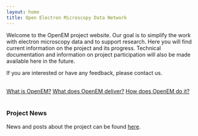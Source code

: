 ```yaml
---
layout: home
title: Open Electron Microscopy Data Network
---
```



Welcome to the OpenEM project website. Our goal is to simplify the work with electron microscopy data and to support research. Here you will find current information on the project and its progress. Technical documentation and information on project participation will also be made available here in the future.

If you are interested or have any feedback, please contact us. 

<html>
<br>
<body>

<div class="button-container">
  <a href="/about" class="button">What is OpenEM?</a>
  <a href="/deliverables" class="button">What does OpenEM deliver?</a>
  <a href="/roadmap" class="button">How does OpenEM do it?</a>
</div>

<br>
</body>
</html>

### Project News ###
News and posts about the project can be found <a href="/news/">here</a>.